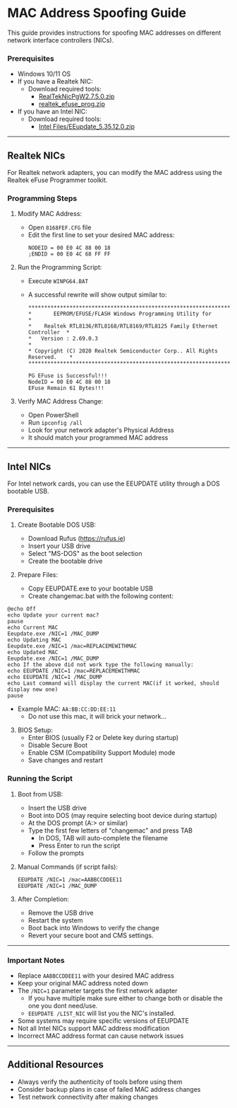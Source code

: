 # MAC Address Spoofing Guide

This guide provides instructions for spoofing MAC addresses on different network interface controllers (NICs).

### Prerequisites

- Windows 10/11 OS
- If you have a Realtek NIC:
  - Download required tools:
    - [RealTekNicPgW2.7.5.0.zip](Realtek%20Files/RealTecNicPgW2.7.5.0.zip)
    - [realtek_efuse_prog.zip](Realtek%20Files/realtek_efuse_prog.zip)
- If you have an Intel NIC:
  - Download required tools:
    - [Intel Files/EEupdate_5.35.12.0.zip](Intel%20Files/EEupdate_5.35.12.0.zip)

---

## Realtek NICs

For Realtek network adapters, you can modify the MAC address using the Realtek eFuse Programmer toolkit.

### Programming Steps

1. Modify MAC Address:

   - Open `8168FEF.CFG` file
   - Edit the first line to set your desired MAC address:
     ```
     NODEID = 00 E0 4C 88 00 18
     ;ENDID = 00 E0 4C 68 FF FF
     ```

2. Run the Programming Script:

   - Execute `WINPG64.BAT`
   - A successful rewrite will show output similar to:

     ```
     ****************************************************************************
     *       EEPROM/EFUSE/FLASH Windows Programming Utility for                 *
     *    Realtek RTL8136/RTL8168/RTL8169/RTL8125 Family Ethernet Controller  *
     *   Version : 2.69.0.3                                                    *
     * Copyright (C) 2020 Realtek Semiconductor Corp.. All Rights Reserved.    *
     ****************************************************************************

     PG EFuse is Successful!!!
     NodeID = 00 E0 4C 88 00 18
     EFuse Remain 61 Bytes!!!
     ```

3. Verify MAC Address Change:
   - Open PowerShell
   - Run `ipconfig /all`
   - Look for your network adapter's Physical Address
   - It should match your programmed MAC address

---

## Intel NICs

For Intel network cards, you can use the EEUPDATE utility through a DOS bootable USB.

### Prerequisites

1. Create Bootable DOS USB:

   - Download Rufus (https://rufus.ie)
   - Insert your USB drive
   - Select "MS-DOS" as the boot selection
   - Create the bootable drive

2. Prepare Files:
   - Copy EEUPDATE.exe to your bootable USB
   - Create changemac.bat with the following content:

```batch
@echo Off
echo Update your current mac?
pause
echo Current MAC
Eeupdate.exe /NIC=1 /MAC_DUMP
echo Updating MAC
Eeupdate.exe /NIC=1 /mac=REPLACEMEWITHMAC
echo Updated MAC
Eeupdate.exe /NIC=1 /MAC_DUMP
echo If the above did not work type the following manually:
echo EEUPDATE /NIC=1 /mac=REPLACEMEWITHMAC
echo EEUPDATE /NIC=1 /MAC_DUMP
echo Last command will display the current MAC(if it worked, should display new one)
pause
```

- Example MAC: `AA:BB:CC:DD:EE:11`
  - Do not use this mac, it will brick your network...

3. BIOS Setup:
   - Enter BIOS (usually F2 or Delete key during startup)
   - Disable Secure Boot
   - Enable CSM (Compatibility Support Module) mode
   - Save changes and restart

### Running the Script

1. Boot from USB:

   - Insert the USB drive
   - Boot into DOS (may require selecting boot device during startup)
   - At the DOS prompt (A:\> or similar)
   - Type the first few letters of "changemac" and press TAB
     - In DOS, TAB will auto-complete the filename
     - Press Enter to run the script
   - Follow the prompts

2. Manual Commands (if script fails):

   ```dos
   EEUPDATE /NIC=1 /mac=AABBCCDDEE11
   EEUPDATE /NIC=1 /MAC_DUMP
   ```

3. After Completion:
   - Remove the USB drive
   - Restart the system
   - Boot back into Windows to verify the change
   - Revert your secure boot and CMS settings.

---

### Important Notes

- Replace `AABBCCDDEE11` with your desired MAC address
- Keep your original MAC address noted down
- The `/NIC=1` parameter targets the first network adapter
  - If you have multiple make sure either to change both or disable the one you dont need/use.
  - `EEUPDATE /LIST_NIC` will list you the NIC's installed.
- Some systems may require specific versions of EEUPDATE
- Not all Intel NICs support MAC address modification
- Incorrect MAC address format can cause network issues

---

## Additional Resources

- Always verify the authenticity of tools before using them
- Consider backup plans in case of failed MAC address changes
- Test network connectivity after making changes
